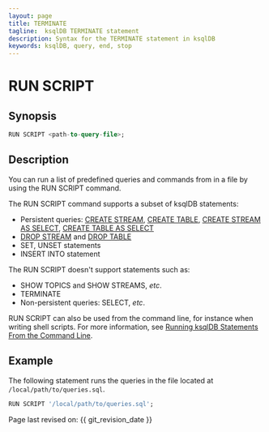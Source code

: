 ```yaml
---
layout: page
title: TERMINATE
tagline:  ksqlDB TERMINATE statement
description: Syntax for the TERMINATE statement in ksqlDB
keywords: ksqlDB, query, end, stop
---
```


RUN SCRIPT
==========

Synopsis
--------

```sql
RUN SCRIPT <path-to-query-file>;
```

Description
-----------

You can run a list of predefined queries and commands from in a file by
using the RUN SCRIPT command.

The RUN SCRIPT command supports a subset of ksqlDB statements:

-   Persistent queries: [CREATE STREAM](create-stream.md),
    [CREATE TABLE](create-table.md), [CREATE STREAM AS SELECT](create-stream-as-select.md),
    [CREATE TABLE AS SELECT](create-table-as-select.md)
-   [DROP STREAM](drop-stream.md) and [DROP TABLE](drop-table.md)
-   SET, UNSET statements
-   INSERT INTO statement

The RUN SCRIPT doesn't support statements such as:

-   SHOW TOPICS and SHOW STREAMS, *etc*.
-   TERMINATE
-   Non-persistent queries: SELECT, *etc*.

RUN SCRIPT can also be used from the command line, for instance when
writing shell scripts. For more information, see
[Running ksqlDB Statements From the Command Line](../../tutorials/examples.md#running-ksqldb-statements-from-the-command-line).

Example
-------

The following statement runs the queries in the file located at
`/local/path/to/queries.sql`.

```sql
RUN SCRIPT '/local/path/to/queries.sql';
```

Page last revised on: {{ git_revision_date }}
